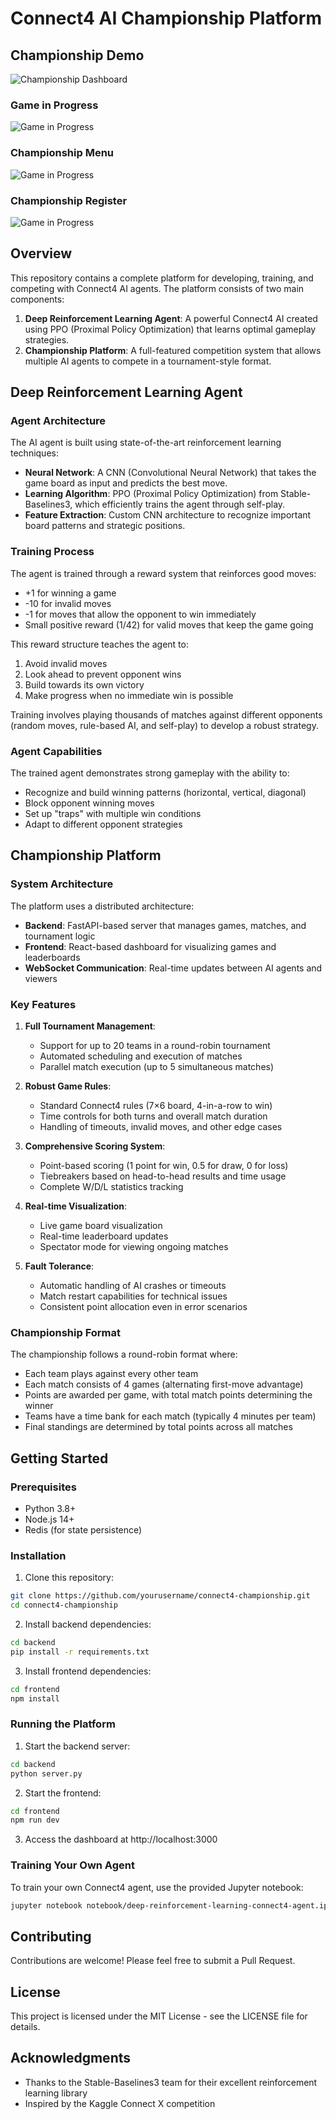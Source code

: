 # Connect4 AI Championship Platform

## Championship Demo

![Championship Dashboard](https://drive.google.com/uc?export=view&id=1AO4eKISzMw9VEgmRk4oqwjiEV5de0K_d)

### Game in Progress
![Game in Progress](https://drive.google.com/uc?export=view&id=1G4Cax2mrmRkMhU9m8ZTXBp0hYGpr-h1v)

### Championship Menu
![Game in Progress](https://drive.google.com/file/d/1DUjeOcupxPepgO8YJtEcrQ_bMXpSSkDz)

### Championship Register
![Game in Progress](https://drive.google.com/file/d/1t1frSr1piI2SQp0VdBmkNHmcHjrKh4Br)

## Overview

This repository contains a complete platform for developing, training, and competing with Connect4 AI agents. The platform consists of two main components:

1. **Deep Reinforcement Learning Agent**: A powerful Connect4 AI created using PPO (Proximal Policy Optimization) that learns optimal gameplay strategies.
2. **Championship Platform**: A full-featured competition system that allows multiple AI agents to compete in a tournament-style format.

## Deep Reinforcement Learning Agent

### Agent Architecture

The AI agent is built using state-of-the-art reinforcement learning techniques:

- **Neural Network**: A CNN (Convolutional Neural Network) that takes the game board as input and predicts the best move.
- **Learning Algorithm**: PPO (Proximal Policy Optimization) from Stable-Baselines3, which efficiently trains the agent through self-play.
- **Feature Extraction**: Custom CNN architecture to recognize important board patterns and strategic positions.

### Training Process

The agent is trained through a reward system that reinforces good moves:
- +1 for winning a game
- -10 for invalid moves
- -1 for moves that allow the opponent to win immediately 
- Small positive reward (1/42) for valid moves that keep the game going

This reward structure teaches the agent to:
1. Avoid invalid moves
2. Look ahead to prevent opponent wins
3. Build towards its own victory
4. Make progress when no immediate win is possible

Training involves playing thousands of matches against different opponents (random moves, rule-based AI, and self-play) to develop a robust strategy.

### Agent Capabilities

The trained agent demonstrates strong gameplay with the ability to:
- Recognize and build winning patterns (horizontal, vertical, diagonal)
- Block opponent winning moves
- Set up "traps" with multiple win conditions
- Adapt to different opponent strategies

## Championship Platform

### System Architecture

The platform uses a distributed architecture:
- **Backend**: FastAPI-based server that manages games, matches, and tournament logic
- **Frontend**: React-based dashboard for visualizing games and leaderboards
- **WebSocket Communication**: Real-time updates between AI agents and viewers

### Key Features

1. **Full Tournament Management**:
   - Support for up to 20 teams in a round-robin tournament
   - Automated scheduling and execution of matches
   - Parallel match execution (up to 5 simultaneous matches)

2. **Robust Game Rules**:
   - Standard Connect4 rules (7×6 board, 4-in-a-row to win)
   - Time controls for both turns and overall match duration
   - Handling of timeouts, invalid moves, and other edge cases

3. **Comprehensive Scoring System**:
   - Point-based scoring (1 point for win, 0.5 for draw, 0 for loss)
   - Tiebreakers based on head-to-head results and time usage
   - Complete W/D/L statistics tracking

4. **Real-time Visualization**:
   - Live game board visualization
   - Real-time leaderboard updates
   - Spectator mode for viewing ongoing matches

5. **Fault Tolerance**:
   - Automatic handling of AI crashes or timeouts
   - Match restart capabilities for technical issues
   - Consistent point allocation even in error scenarios

### Championship Format

The championship follows a round-robin format where:
- Each team plays against every other team
- Each match consists of 4 games (alternating first-move advantage)
- Points are awarded per game, with total match points determining the winner
- Teams have a time bank for each match (typically 4 minutes per team)
- Final standings are determined by total points across all matches

## Getting Started

### Prerequisites

- Python 3.8+
- Node.js 14+
- Redis (for state persistence)

### Installation

1. Clone this repository:
```bash
git clone https://github.com/yourusername/connect4-championship.git
cd connect4-championship
```

2. Install backend dependencies:
```bash
cd backend
pip install -r requirements.txt
```

3. Install frontend dependencies:
```bash
cd frontend
npm install
```

### Running the Platform

1. Start the backend server:
```bash
cd backend
python server.py
```

2. Start the frontend:
```bash
cd frontend
npm run dev
```

3. Access the dashboard at http://localhost:3000

### Training Your Own Agent

To train your own Connect4 agent, use the provided Jupyter notebook:
```bash
jupyter notebook notebook/deep-reinforcement-learning-connect4-agent.ipynb
```

## Contributing

Contributions are welcome! Please feel free to submit a Pull Request.

## License

This project is licensed under the MIT License - see the LICENSE file for details.

## Acknowledgments

- Thanks to the Stable-Baselines3 team for their excellent reinforcement learning library
- Inspired by the Kaggle Connect X competition 
